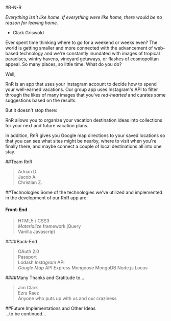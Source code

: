 #R-N-R



_Everything isn't like home.  If everything were like home, there would be no reason for leaving home._  
- Clark Griswold

Ever spent time thinking where to go for a weekend or weeks even?  The world is getting smaller and more connected with the advancement of web-based technology and we're constantly inundated with images of tropical paradises, wintry havens, vineyard getaways, or flashes of cosmopolitan appeal.  So many places, so little time.  What do you do?

Well,

RnR is an app that uses your Instagram account to decide how to spend your well-earned vacations.  Our group app uses Instagram's API to filter through the likes of many images that you've _red-hearted_ and curates some suggestions based on the results.

But it doesn't stop there:

RnR allows you to organize your vacation destination ideas into collections for your next and future vacation plans.

In addition, RnR gives you Google map directions to your saved locations so that you can see what sites might be nearby, where to visit when you're finally there, and maybe connect a couple of local destinations all into one stay.

##Team RnR  
> Adrian D.  
> Jacob A.  
> Christian Z.  


##Technologies
Some of the technologies we've utilized and implemented in the development of our RnR app are:  

#### Front-End  
> HTML5 / CSS3  
> *Materialize* framework
> jQuery  
> Vanilla Javascript

####Back-End  
> OAuth 2.0  
> Passport  
> Lodash
> _Instagram_ API  
> _Google Map_ API
> Express
> Mongoose
> MongoDB
> Node.js
> Locus

####Many Thanks and Gratitude to...
> Jim Clark  
> Ezra Raez  
> Anyone who puts up with us and our craziness  


##Future Implementations and Other Ideas  
...to be continued... 
